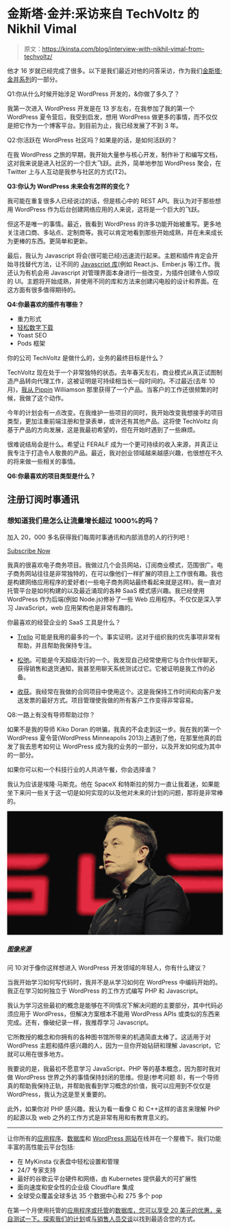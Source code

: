 # 金斯塔·金并:采访来自 TechVoltz 的 Nikhil Vimal

> 原文：<https://kinsta.com/blog/interview-with-nikhil-vimal-from-techvoltz/>

他才 16 岁就已经完成了很多。以下是我们最近对他的问答采访，作为我们[金斯塔·金并系列](https://kinsta.com/?post_type=post&s=kingpin)的一部分。

Q1:你从什么时候开始涉足 WordPress 开发的，&你做了多久了？

我第一次进入 WordPress 开发是在 13 岁左右，在我参加了我的第一个 WordPress 夏令营后，我受到启发，想用 WordPress 做更多的事情，而不仅仅是把它作为一个博客平台。到目前为止，我已经发展了不到 3 年。

Q2:你活跃在 WordPress 社区吗？如果是的话，是如何活跃的？

在我 WordPress 之旅的早期，我开始大量参与核心开发，制作补丁和编写文档，这对我来说是进入社区的一个巨大飞跃。此外，简单地参加 WordPress 聚会，在 Twitter 上与人互动是我参与社区的方式(T2)。

**Q3:你认为 WordPress 未来会有怎样的变化？**

我可能在重复很多人已经说过的话，但是核心中的 REST API。我认为对于那些想用 WordPress 作为后台创建网络应用的人来说，这将是一个巨大的飞跃。

但这不是唯一的事情。最近，我看到 WordPress 的许多功能开始被重写。更多地关注进口商、多站点、定制商等。我可以肯定地看到那些开始成熟，并在未来成长为更棒的东西。更简单和更新。

最后，我认为 Javascript 将会(很可能已经)迅速流行起来。主题和插件肯定会开始寻找替代方法，让不同的 [Javascript 库](https://kinsta.com/blog/javascript-libraries/)(例如 React.js、Ember.js 等)工作。我还认为有机会用 Javascript 对管理界面本身进行一些改变，为插件创建令人惊叹的 UI。主题将开始成熟，并使用不同的库和方法来创建闪电般的设计和界面。在这方面有很多值得期待的。

**Q4:你最喜欢的插件有哪些？**

*   重力形式
*   [轻松数字下载](https://kinsta.com/blog/easy-digital-downloads/)
*   Yoast SEO
*   Pods 框架

你的公司 TechVoltz 是做什么的，业务的最终目标是什么？

TechVoltz 现在处于一个非常独特的状态。去年春天左右，商业模式从真正试图制造产品转向代理工作，这被证明是可持续相当长一段时间的。不过最近(去年 10 月)，[我从 Pippin](http://wptavern.com/nikhil-vimal-acquires-front-end-registration-and-login-forms-plugin-from-pippin-williamson) Williamson 那里获得了一个产品。当客户的工作还很频繁的时候，我做了这个动作。

今年的计划会有一点改变。在我维护一些项目的同时，我开始改变我想接手的项目类型，更加注重前端注册和登录表单，或许还有其他产品。这将使 TechVoltz 向基于产品的方向发展，这是我最初希望的，但在开始时遇到了一些麻烦。

很难说结局会是什么。希望让 FERALF 成为一个更可持续的收入来源，并真正让我专注于打造令人敬畏的产品。最近，我对创业领域越来越感兴趣，也很想在不久的将来做一些相关的事情。

**Q6:你最喜欢的项目类型是什么？**

## 注册订阅时事通讯



### 想知道我们是怎么让流量增长超过 1000%的吗？

加入 20，000 多名获得我们每周时事通讯和内部消息的人的行列吧！

[Subscribe Now](#newsletter)

我真的很喜欢电子商务项目。我做过几个会员网站，订阅商业模式，范围很广。电子商务网站往往是非常独特的，在可以像他们一样扩展的项目上工作很有趣。我也是构建网络应用程序的爱好者(一些电子商务网站最终看起来就是这样)。我一直对托管平台是如何构建的以及最近涌现的各种 SaaS 模式感兴趣。我已经使用 WordPress 作为后端(例如 Node.js)修补了一些 Web 应用程序。不仅仅是深入学习 JavaScript，web 应用架构也是非常有趣的。

你最喜欢的经营企业的 SaaS 工具是什么？

*   [Trello](https://trello.com/) 可能是我用的最多的一个。事实证明，这对于组织我的优先事项非常有帮助，并且帮助我保持专注。

*   [松弛](https://slack.com/)。可能是今天超级流行的一个。我发现自己经常使用它与合作伙伴聊天，获得销售和退货通知，我甚至用聊天系统测试过它。它被证明是我工作的必备。

*   [收获](https://www.getharvest.com/)。我经常在我做的合同项目中使用这个。这是我保持工作时间和向客户发送发票的最好方式。项目管理使我做的所有客户工作变得非常容易。

Q8:一路上有没有导师帮助过你？

如果不是我的导师 Kiko Doran 的哄骗，我真的不会走到这一步。我在我的第一个 WordPress 夏令营(WordPress Minneapolis 2013)上遇到了他，在那里他真的启发了我去思考如何让 WordPress 成为我的业务的一部分，以及开发如何成为其中的一部分。

如果你可以和一个科技行业的人共进午餐，你会选择谁？

我认为应该是埃隆·马斯克。他在 SpaceX 和特斯拉的努力一直让我着迷，如果能坐下来问一些关于这一切是如何实现的以及他对未来的计划的问题，那将是非常棒的。

![kinsta kingpin interview](img/4a77a19036e71ac207602550fcee7a5a.png)

##### [图像来源](https://www.flickr.com/photos/nvidia/16660212029/in/photolist-rocWAZ-526A61-feq9zL-52281c-qe86hn-vDTKwn-s2rYLD-gm9SkQ-tuWDGY-sAgpsJ-92iXxj-bnvZh-DTv2Y-dYLXoz-xvkQQi-817uJv-qELGz-5yRnYp-6awhmd-7TWasM-nzsKMa-uqRBs9-nNtTPN-6WCd8-4qNk5S-bWQos2-cecUjQ-cec78Y-pVQoc2-8BaAry-7PYNBG-8NYNaD-8jaXMK-pfEcLr-2X81n7-BZJ7Dh-gTjgP8-gTjNEz-gTjcFj-gTj5XE-gTjaPy-5ybZmr-e2n95p-mjbdZy-atHJJo-7UJorM-7UMCNo-7THyua-srjYRs-stC5ez)

问 10:对于像你这样想进入 WordPress 开发领域的年轻人，你有什么建议？

当我开始学习如何写代码时，我并不是从学习如何在 WordPress 中编码开始的。我正在学习如何独立于 WordPress 的工作方式编写 PHP 和 Javascript。

我认为学习这些最初的概念是能够在不同情况下解决问题的主要部分，其中代码必须应用于 WordPress，但解决方案根本不能用 WordPress APIs 或类似的东西来完成。还有，像破纪录一样，我推荐学习 Javascript。

它所教授的概念和你拥有的各种图书馆所带来的机遇简直太棒了。这适用于对 WordPress 主题和插件感兴趣的人，因为一旦你开始钻研和理解 Javascript，它就可以用在很多地方。

我要说的是，我最初不愿意学习 JavaScript、PHP 等的基本概念，因为那时我对做 WordPress 世界之外的事情保持封闭的思维。但是(参考问题 8)，有一个导师真的帮助我保持正轨，并帮助我看到学习概念的价值，我可以应用到不仅仅是 WordPress，我认为这是至关重要的。

此外，如果你对 PHP 感兴趣，我认为看一看像 C 和 C++这样的语言来理解 PHP 的起源以及 web 之外的工作方式是非常有用和有教育意义的。

* * *

让你所有的[应用程序](https://kinsta.com/application-hosting/)、[数据库](https://kinsta.com/database-hosting/)和 [WordPress 网站](https://kinsta.com/wordpress-hosting/)在线并在一个屋檐下。我们功能丰富的高性能云平台包括:

*   在 MyKinsta 仪表盘中轻松设置和管理
*   24/7 专家支持
*   最好的谷歌云平台硬件和网络，由 Kubernetes 提供最大的可扩展性
*   面向速度和安全性的企业级 Cloudflare 集成
*   全球受众覆盖全球多达 35 个数据中心和 275 多个 pop

在第一个月使用托管的[应用程序或托管](https://kinsta.com/application-hosting/)的[数据库，您可以享受 20 美元的优惠，亲自测试一下。探索我们的](https://kinsta.com/database-hosting/)[计划](https://kinsta.com/plans/)或[与销售人员交谈](https://kinsta.com/contact-us/)以找到最适合您的方式。